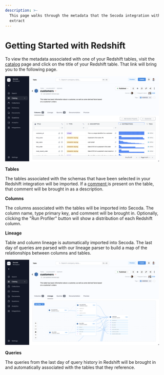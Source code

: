 ```yaml
---
description: >-
  This page walks through the metadata that the Secoda integration with Redshift
  extract
---
```


# Getting Started with Redshift



To view the metadata associated with one of your Redshift tables, visit the [catalog](https://app.secoda.co/catalog) page and click on the title of your Redshift table. That link will bring you to the following page.

![](<../../.gitbook/assets/image (5) (2).png>)

**Tables**

The tables associated with the schemas that have been selected in your Redshift integration will be imported. If a [comment ](https://docs.snowflake.com/en/sql-reference/sql/comment.html)is present on the table, that comment will be brought in as a description.

**Columns**

The columns associated with the tables will be imported into Secoda. The column name, type primary key, and comment will be brought in. Optionally, clicking the "Run Profiler" button will show a distribution of each Redshift column.

**Lineage**

Table and column lineage is automatically imported into Secoda. The last day of queries are parsed with our lineage parser to build a map of the relationships between columns and tables.

![](<../../.gitbook/assets/image (11).png>)

**Queries**

The queries from the last day of query history in Redshift will be brought in and automatically associated with the tables that they reference.
